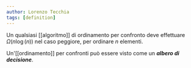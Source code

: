 ```yaml
---
author: Lorenzo Tecchia
tags: [definition]
---
```

Un qualsiasi [[algoritmo]] di ordinamento per confronto deve effettuare $\Omega(n\log(n))$ nel caso peggiore, per ordinare $n$ elementi.

Un'[[ordinamento]] per confronti può essere visto come un **_albero di decisione_**.